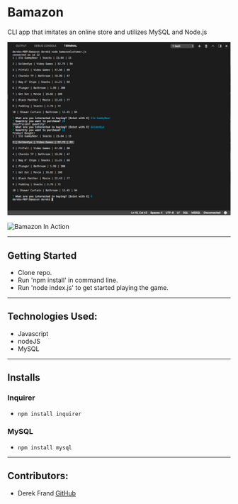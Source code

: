 # Bamazon
CLI app that imitates an online store and utilizes MySQL and Node.js

 ![Bamazon Customer Portal](images/customerPortal.png)

 ![Bamazon In Action](images/Bamazon)

 ***
## Getting Started

 - Clone repo.
 - Run 'npm install' in command line.
 - Run 'node index.js' to get started playing the game.

***
## Technologies Used:

 * Javascript
 * nodeJS
 * MySQL

***
##  Installs
 
### Inquirer
 - `npm install inquirer`
 
### MySQL
 - `npm install mysql`

***
## Contributors: 

 - Derek Frand [GitHub](https://github.com/Dfrand)
 